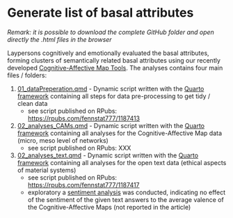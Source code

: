  # Generate list of basal attributes

 *Remark: it is possible to download the complete GitHub folder and open directly the .html files in the browser*


 Laypersons cognitively and emotionally evaluated the basal attributes, forming clusters of semantically related basal attributes using our recently developed [Cognitive-Affective Map Tools](https://github.com/Camel-app). The analyses contains four main files / folders: 

1. [01_dataPreperation.qmd](https://github.com/FennStatistics/Article_BasalAttributes/blob/main/Analyses/part_II/01_dataPreperation.qmd) - Dynamic script written with the [Quarto framework](https://quarto.org/) containing all steps for data pre-processing to get tidy / clean data
    + see script published on RPubs: https://rpubs.com/fennstat777/1187413
2. [02_analyses_CAMs.qmd](https://github.com/FennStatistics/Article_BasalAttributes/blob/main/Analyses/part_II/02_analyses_CAMs.qmd) - Dynamic script written with the [Quarto framework](https://quarto.org/) containing all analyses for the Cognitive-Affective Map data (micro, meso level of networks)
    + see script published on RPubs: XXX
2. [02_analyses_text.qmd](https://github.com/FennStatistics/Article_BasalAttributes/blob/main/Analyses/part_II/02_analyses_text.qmd) - Dynamic script written with the [Quarto framework](https://quarto.org/) containing all analyses for the open text data (ethical aspects of material systems)
    + see script published on RPubs: https://rpubs.com/fennstat777/1187417
    + exploratory a [sentiment analysis](https://github.com/FennStatistics/Article_BasalAttributes/tree/main/Analyses/part_II/sentiment%20analysis) was conducted, indicating no effect of the sentiment of the given text answers to the average valence of the Cognitive-Affective Maps (not reported in the article)